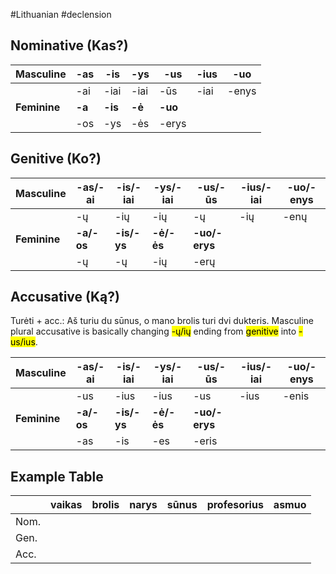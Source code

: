 #Lithuanian #declension 

## Nominative (Kas?)
| Masculine | -as | -is | -ys | -us | -ius | -uo |
| ---- | ---- | ---- | ---- | ---- | ---- | ---- |
|  | -ai | -iai | -iai | -ūs | -iai | -enys |
| __Feminine__ | __-a__ | __-is__ | __-ė__ | __-uo__ |  |  |
|  | -os | -ys | -ės | -erys |  |  |

## Genitive (Ko?)

| Masculine | -as/-ai | -is/-iai | -ys/-iai | -us/-ūs | -ius/-iai | -uo/-enys |
| ---- | ---- | ---- | ---- | ---- | ---- | ---- |
|  | -ų | -ių | -ių | -ų | -ių | -enų |
| __Feminine__ | __-a/-os__ | __-is/-ys__ | __-ė/-ės__ | __-uo/-erys__ |  |  |
|  | -ų | -ų | -ių | -erų |  |  |

## Accusative (Ką?)

Turėti + acc.: Aš turiu du sūnus, o mano brolis turi dvi dukteris.
Masculine plural accusative is basically changing <mark class="hltr-green">-ų/ių</mark> ending from <mark class="hltr-green">genitive</mark> into <mark class="hltr-blue">-us/ius</mark>.

| Masculine | -as/-ai | -is/-iai | -ys/-iai | -us/-ūs | -ius/-iai | -uo/-enys |
| ---- | ---- | ---- | ---- | ---- | ---- | ---- |
|  | -us | -ius | -ius | -us | -ius | -enis |
| __Feminine__ | __-a/-os__ | __-is/-ys__ | __-ė/-ės__ | __-uo/-erys__ |  |  |
|  | -as | -is | -es | -eris |  |  |

## Example Table

|  | vaikas | brolis | narys | sūnus | profesorius | asmuo |
| ---- | ---- | ---- | ---- | ---- | ---- | ---- |
| Nom. |  |  |  |  |  |  |
| Gen. |  |  |  |  |  |  |
| Acc. |  |  |  |  |  |  |
